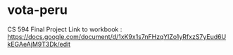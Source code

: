 # vota-peru
CS 594 Final Project
Link to workbook : https://docs.google.com/document/d/1xK9x1s7nFHzqYlZo1yRfxzS7yEud6UkEGAeAjM9T3Dk/edit

